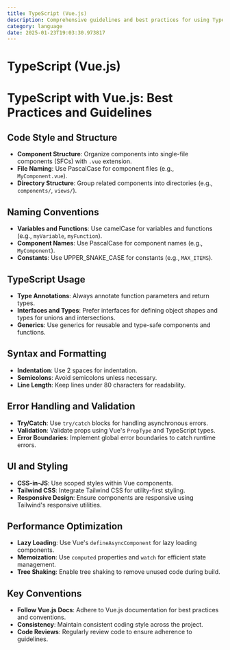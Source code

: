 ```yaml
---
title: TypeScript (Vue.js)
description: Comprehensive guidelines and best practices for using TypeScript with Vue.js, covering code style, structure, naming conventions, syntax, error handling, UI styling, and performance optimization.
category: language
date: 2025-01-23T19:03:30.973817
---
```


# TypeScript (Vue.js)

# TypeScript with Vue.js: Best Practices and Guidelines

## Code Style and Structure
- **Component Structure**: Organize components into single-file components (SFCs) with `.vue` extension.
- **File Naming**: Use PascalCase for component files (e.g., `MyComponent.vue`).
- **Directory Structure**: Group related components into directories (e.g., `components/`, `views/`).

## Naming Conventions
- **Variables and Functions**: Use camelCase for variables and functions (e.g., `myVariable`, `myFunction`).
- **Component Names**: Use PascalCase for component names (e.g., `MyComponent`).
- **Constants**: Use UPPER_SNAKE_CASE for constants (e.g., `MAX_ITEMS`).

## TypeScript Usage
- **Type Annotations**: Always annotate function parameters and return types.
- **Interfaces and Types**: Prefer interfaces for defining object shapes and types for unions and intersections.
- **Generics**: Use generics for reusable and type-safe components and functions.

## Syntax and Formatting
- **Indentation**: Use 2 spaces for indentation.
- **Semicolons**: Avoid semicolons unless necessary.
- **Line Length**: Keep lines under 80 characters for readability.

## Error Handling and Validation
- **Try/Catch**: Use `try/catch` blocks for handling asynchronous errors.
- **Validation**: Validate props using Vue's `PropType` and TypeScript types.
- **Error Boundaries**: Implement global error boundaries to catch runtime errors.

## UI and Styling
- **CSS-in-JS**: Use scoped styles within Vue components.
- **Tailwind CSS**: Integrate Tailwind CSS for utility-first styling.
- **Responsive Design**: Ensure components are responsive using Tailwind's responsive utilities.

## Performance Optimization
- **Lazy Loading**: Use Vue's `defineAsyncComponent` for lazy loading components.
- **Memoization**: Use `computed` properties and `watch` for efficient state management.
- **Tree Shaking**: Enable tree shaking to remove unused code during build.

## Key Conventions
- **Follow Vue.js Docs**: Adhere to Vue.js documentation for best practices and conventions.
- **Consistency**: Maintain consistent coding style across the project.
- **Code Reviews**: Regularly review code to ensure adherence to guidelines.

